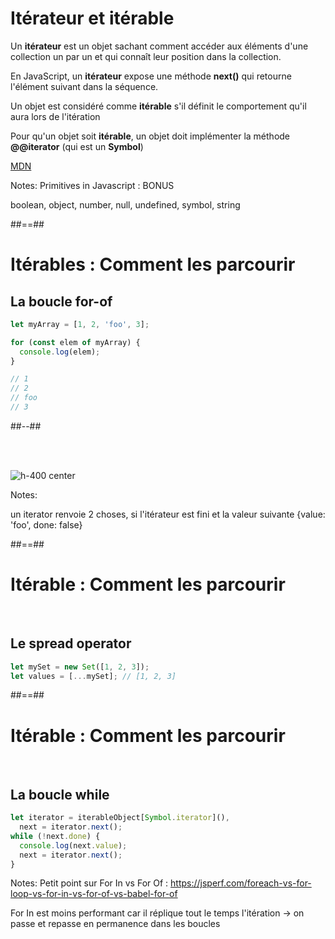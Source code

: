 <!-- .slide:-->

# Itérateur et itérable

Un **itérateur** est un objet sachant comment accéder aux éléments d'une collection un par un et qui connaît leur position dans la collection.

<!-- .element: class="fragment" -->

En JavaScript, un **itérateur** expose une méthode **next()** qui retourne l'élément suivant dans la séquence.

<!-- .element: class="fragment" -->

Un objet est considéré comme **itérable** s'il définit le comportement qu'il aura lors de l'itération

<!-- .element: class="fragment" -->

Pour qu'un objet soit **itérable**, un objet doit implémenter la méthode **@@iterator** (qui est un **Symbol**)

<!-- .element: class="fragment" -->

[MDN](https://developer.mozilla.org/fr/docs/Web/JavaScript/Guide/iterateurs_et_generateurs)

<!-- .element: class="fragment underline" -->

Notes:
Primitives in Javascript : BONUS

boolean, object, number, null, undefined, symbol, string

##==##

<!-- .slide: class="two-column with-code" -->

# Itérables : Comment les parcourir

## La boucle for-of

```javascript
let myArray = [1, 2, 'foo', 3];

for (const elem of myArray) {
  console.log(elem);
}

// 1
// 2
// foo
// 3
```

##--##

<!-- .slide -->

<br />
<br />

![h-400 center](./assets/images/Iterable_01_array.png) <!-- .element: class="fragment" -->

Notes:

un iterator renvoie 2 choses, si l'itérateur est fini et la valeur suivante
{value: 'foo', done: false}

##==##

<!-- .slide: class="with-code" -->

# Itérable : Comment les parcourir

<br />

## Le spread operator

```javascript
let mySet = new Set([1, 2, 3]);
let values = [...mySet]; // [1, 2, 3]
```

<!-- .element: class="fragment" -->

##==##

<!-- .slide: class="with-code" -->

# Itérable : Comment les parcourir

<br />

## La boucle while

```javascript
let iterator = iterableObject[Symbol.iterator](),
  next = iterator.next();
while (!next.done) {
  console.log(next.value);
  next = iterator.next();
}
```

<!-- .element: class="fragment smaller-font" -->

Notes:
Petit point sur For In vs For Of :
https://jsperf.com/foreach-vs-for-loop-vs-for-in-vs-for-of-vs-babel-for-of

For In est moins performant car il réplique tout le temps l'itération -> on passe et repasse en permanence dans les boucles
